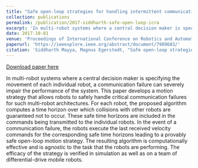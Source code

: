 ```yaml
---
title: "Safe open-loop strategies for handling intermittent communications in multi-robot systems"
collection: publications
permalink: /publication/2017-siddharth-safe-open-loop-icra
excerpt: 'In multi-robot systems where a central decision maker is specifying the movement of each individual robot, a communication failure can severely impair the performance of the system. This paper develops a motion strategy that allows robots to safely handle critical communication failures for such multi-robot architectures. For each robot, the proposed algorithm computes a time horizon over which collisions with other robots are guaranteed not to occur. These safe time horizons are included in the commands being transmitted to the individual robots. In the event of a communication failure, the robots execute the last received velocity commands for the corresponding safe time horizons leading to a provably safe open-loop motion strategy. The resulting algorithm is computationally effective and is agnostic to the task that the robots are performing. The efficacy of the strategy is verified in simulation as well as on a team of differential-drive mobile robots.'
date: 2017-10-01
venue: 'Proceedings of International Conference on Robotics and Automation'
paperurl: 'https://ieeexplore.ieee.org/abstract/document/7989683/'
citation: 'Siddharth Mayya, Magnus Egerstedt, "Safe open-loop strategies for handling intermittent communications in multi-robot systems", Robotics and Automation (ICRA) 2017 IEEE International Conference on, pp. 5818-5823, 2017.'
---
```

[Download paper here](https://ieeexplore.ieee.org/abstract/document/7989683/)

In multi-robot systems where a central decision maker is specifying the movement of each individual robot, a communication failure can severely impair the performance of the system. This paper develops a motion strategy that allows robots to safely handle critical communication failures for such multi-robot architectures. For each robot, the proposed algorithm computes a time horizon over which collisions with other robots are guaranteed not to occur. These safe time horizons are included in the commands being transmitted to the individual robots. In the event of a communication failure, the robots execute the last received velocity commands for the corresponding safe time horizons leading to a provably safe open-loop motion strategy. The resulting algorithm is computationally effective and is agnostic to the task that the robots are performing. The efficacy of the strategy is verified in simulation as well as on a team of differential-drive mobile robots.
